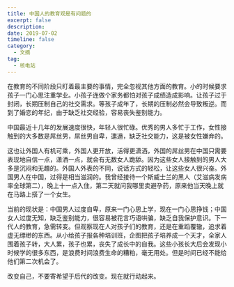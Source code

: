 ```yaml
---
title: 中国人的教育观是有问题的
excerpt: false
description: 
date: 2019-07-02
timeline: false
category:
  - 文摘
tag:
  - 核电站
---
```


在教育的不同阶段只盯着最主要的事情，完全忽视其他方面的教育。小的时候要求孩子一门心思注重学业。小孩子连做个家务都怕对孩子成绩造成影响。让孩子过于封闭，长期压制自己的社交需求。等孩子成年了，长期的压制必然会导致叛逆。而到了婚恋的年纪，由于缺乏社交经验，容易丧失鉴别能力。

中国最近十几年的发展速度很快，年轻人很忙碌。优秀的男人多忙于工作，女性接触到的大多数是屌丝男，屌丝男自卑，邋遢，缺乏社交能力，这是被女性嫌弃的。

这也让外国人有机可乘，外国人更开放，活得更潇洒，外国的屌丝男在中国只需要表现地自信一点，潇洒一点，就会有无数女人跪舔。因为这些女人接触到的男人大多是沉闷和无趣的。外国人外表的不同，说话方式的轻松，让这些女人很兴奋。外国男人在中国，过得是相当滋润的。我曾经接待一个斯威士兰的黑人（艾滋病发病率全球第二），晚上十一点入住，第二天就问我哪里卖避孕药，原来他当天晚上就在马路上搭了一个女生。

当前的现状是：中国男人过度自卑，原来一门心思上学，现在一门心思挣钱；中国女人过度无知，缺乏鉴别能力，很容易被花言巧语哄骗，缺乏自我保护意识。下一代人的教育，急需转变。但观察现在人对孩子们的教育，还是在重蹈覆辙，追求着虚无缥缈的东西。从小给孩子报各种培训班，企图把孩子培养成一个天才，全家人围着孩子转，大人累，孩子也累，丧失了成长中的自我。这些小孩长大后会发现小时候学的很多东西，是浪费时间浪费生命的糟粕，毫无用处。但是时间已经不能给他们第二次机会了。

改变自己，不要寄希望于后代的改变。现在就行动起来。